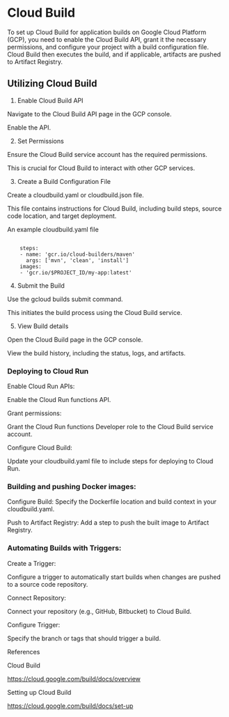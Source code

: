 # Cloud Build

To set up Cloud Build for application builds on Google Cloud Platform (GCP), you need to enable the Cloud Build API, grant it the necessary permissions, and configure your project with a build configuration file. Cloud Build then executes the build, and if applicable, artifacts are pushed to Artifact Registry. 

## Utilizing Cloud Build

1. Enable Cloud Build API

Navigate to the Cloud Build API page in the GCP console.

Enable the API.

2. Set Permissions

Ensure the Cloud Build service account has the required permissions.

This is crucial for Cloud Build to interact with other GCP services.

3. Create a Build Configuration File

Create a cloudbuild.yaml or cloudbuild.json file.

This file contains instructions for Cloud Build, including build steps, source code location, and target deployment.

An example cloudbuild.yaml file

```

    steps:
    - name: 'gcr.io/cloud-builders/maven'
      args: ['mvn', 'clean', 'install']
    images:
    - 'gcr.io/$PROJECT_ID/my-app:latest'

```

4. Submit the Build

Use the gcloud builds submit command.

This initiates the build process using the Cloud Build service.

5. View Build details

Open the Cloud Build page in the GCP console.

View the build history, including the status, logs, and artifacts. 

### Deploying to Cloud Run

Enable Cloud Run APIs: 

Enable the Cloud Run functions API.

Grant permissions: 

Grant the Cloud Run functions Developer role to the Cloud Build service account.

Configure Cloud Build: 

Update your cloudbuild.yaml file to include steps for deploying to Cloud Run.

### Building and pushing Docker images:

Configure Build: Specify the Dockerfile location and build context in your cloudbuild.yaml.

Push to Artifact Registry: Add a step to push the built image to Artifact Registry.

### Automating Builds with Triggers:

Create a Trigger: 

Configure a trigger to automatically start builds when changes are pushed to a source code repository. 

Connect Repository: 

Connect your repository (e.g., GitHub, Bitbucket) to Cloud Build. 

Configure Trigger: 

Specify the branch or tags that should trigger a build. 

References

Cloud Build

https://cloud.google.com/build/docs/overview


Setting up Cloud Build

https://cloud.google.com/build/docs/set-up


